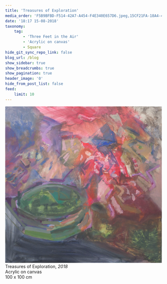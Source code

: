 ```yaml
---
title: 'Treasures of Exploration'
media_order: 'F5B9BFBD-F514-42A7-A454-F4E340E657D6.jpeg,15CF21FA-18A4-4621-881F-A3DF34D1A6E4.jpeg'
date: '18:17 15-08-2018'
taxonomy:
    tag:
        - 'Three Feet in the Air'
        - 'Acrylic on canvas'
        - Square
hide_git_sync_repo_link: false
blog_url: /blog
show_sidebar: true
show_breadcrumbs: true
show_pagination: true
header_image: '0'
hide_from_post_list: false
feed:
    limit: 10
---
```


![](15CF21FA-18A4-4621-881F-A3DF34D1A6E4.jpeg)  
Treasures of Exploration, _2018_  
Acrylic on canvas  
100 x 100 cm